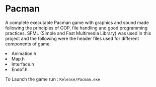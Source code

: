 # Pacman

A complete executable Pacman game with graphics and sound made following the principles of OOP, file handling and good programming practices.
SFML (Simple and Fast Multimedia Library) was used in this project and the following were the header files used for different components of game:
<li>Animation.h </li>
<li>Map.h</li>
<li>Interface.h</li>
<li>Endof.h</li>


To Launch the game run :
```Release/Pacman.exe```
